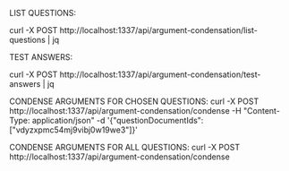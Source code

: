 LIST QUESTIONS:

curl -X POST http://localhost:1337/api/argument-condensation/list-questions | jq


TEST ANSWERS:

curl -X POST http://localhost:1337/api/argument-condensation/test-answers | jq


CONDENSE ARGUMENTS FOR CHOSEN QUESTIONS:
curl -X POST http://localhost:1337/api/argument-condensation/condense -H "Content-Type: application/json" -d '{"questionDocumentIds": ["vdyzxpmc54mj9vibj0w19we3"]}'


CONDENSE ARGUMENTS FOR ALL QUESTIONS:
curl -X POST http://localhost:1337/api/argument-condensation/condense
